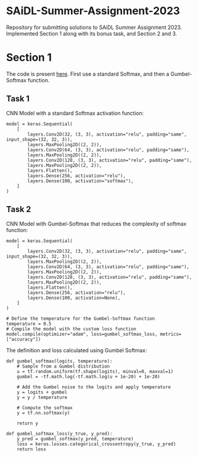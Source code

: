 # SAiDL-Summer-Assignment-2023
Repository for submitting solutions to SAiDL Summer Assignment 2023. Implemented Section 1 along with its bonus task, and Section 2 and 3. 


# Section 1

The code is present [here](). First use a standard Softmax, and then a Gumbel-Softmax function. 

## Task 1
CNN Model with a standard Softmax activation function: 
```
model = keras.Sequential(
    [
        layers.Conv2D(32, (3, 3), activation="relu", padding="same", input_shape=(32, 32, 3)),
        layers.MaxPooling2D((2, 2)),
        layers.Conv2D(64, (3, 3), activation="relu", padding="same"),
        layers.MaxPooling2D((2, 2)),
        layers.Conv2D(128, (3, 3), activation="relu", padding="same"),
        layers.MaxPooling2D((2, 2)),
        layers.Flatten(),
        layers.Dense(256, activation="relu"),
        layers.Dense(100, activation="softmax"),
    ]
)
```
## Task 2
CNN Model with Gumbel-Softmax that reduces the complexity of softmax function: 
```
model = keras.Sequential(
    [
        layers.Conv2D(32, (3, 3), activation="relu", padding="same", input_shape=(32, 32, 3)),
        layers.MaxPooling2D((2, 2)),
        layers.Conv2D(64, (3, 3), activation="relu", padding="same"),
        layers.MaxPooling2D((2, 2)),
        layers.Conv2D(128, (3, 3), activation="relu", padding="same"),
        layers.MaxPooling2D((2, 2)),
        layers.Flatten(),
        layers.Dense(256, activation="relu"),
        layers.Dense(100, activation=None),
    ]
)

# Define the temperature for the Gumbel-Softmax function
temperature = 0.5
# Compile the model with the custom loss function
model.compile(optimizer="adam", loss=gumbel_softmax_loss, metrics=["accuracy"])

```
The definition and loss calculated using Gumbel Softmax: 
```
def gumbel_softmax(logits, temperature):
    # Sample from a Gumbel distribution
    u = tf.random.uniform(tf.shape(logits), minval=0, maxval=1)
    gumbel = -tf.math.log(-tf.math.log(u + 1e-20) + 1e-20)
    
    # Add the Gumbel noise to the logits and apply temperature
    y = logits + gumbel
    y = y / temperature
    
    # Compute the softmax
    y = tf.nn.softmax(y)
    
    return y
```
```
def gumbel_softmax_loss(y_true, y_pred):
    y_pred = gumbel_softmax(y_pred, temperature)
    loss = keras.losses.categorical_crossentropy(y_true, y_pred)
    return loss
```
